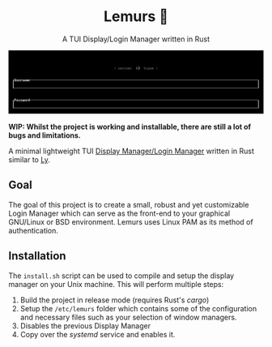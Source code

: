 <div align="center">
	
# Lemurs 🐒
A TUI Display/Login Manager written in Rust
	
</div>

![Cover image](./cover.png)

**WIP: Whilst the project is working and installable, there are still a lot of
bugs and limitations.**

A minimal lightweight TUI [Display Manager/Login
Manager](https://wiki.archlinux.org/title/Display_manager) written in Rust
similar to [Ly](https://github.com/nullgemm/ly).

## Goal

The goal of this project is to create a small, robust and yet customizable 
Login Manager which can serve as the front-end to your graphical GNU/Linux
or BSD environment. Lemurs uses Linux PAM as its method of authentication.

## Installation

The `install.sh` script can be used to compile and setup the display manager on
your Unix machine. This will perform multiple steps:

1. Build the project in release mode (requires Rust's *cargo*)
2. Setup the `/etc/lemurs` folder which contains some of the configuration and
   necessary files such as your selection of window managers.
3. Disables the previous Display Manager
4. Copy over the *systemd* service and enables it.
